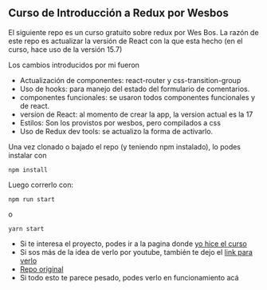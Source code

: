 ## Curso de Introducción a Redux por Wesbos

El siguiente repo es un curso gratuito sobre redux por Wes Bos. La razón de este repo es actualizar la versión de React con la que esta hecho
(en el curso, hace uso de la versión 15.7)

Los cambios introducidos por mi fueron

- Actualización de componentes: react-router y css-transition-group
- Uso de hooks: para manejo del estado del formulario de comentarios.
- componentes funcionales: se usaron todos componentes funcionales y de react. 
- version de React: al momento de crear la app, la version actual es la 17
- Estilos: Son los provistos por wesbos, pero compilados a css
- Uso de Redux dev tools: se actualizo la forma de activarlo.

Una vez clonado o bajado el repo (y teniendo npm instalado), lo podes instalar con 
```
npm install 
```
Luego correrlo con:
```
npm run start
```
o 
```
yarn start
```

- Si te interesa el proyecto, podes ir a la pagina donde [yo hice el curso](https://learnredux.com/)
- Si sos más de la idea de verlo por youtube, también te dejo el [link para verlo]()
- [Repo original](https://github.com/wesbos/Learn-Redux-Starter-Files)
- Si todo esto te parece pesado, podes verlo en funcionamiento acá
